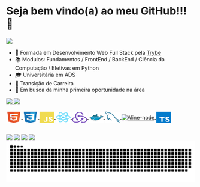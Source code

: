# Seja bem vindo(a) ao meu GitHub!!! 👋

<img height="180em" align="center" src="https://blog.controlle.com/wp-content/uploads/2017/05/minions.gif"/>

- 🌱 Formada em Desenvolvimento Web Full Stack pela <a href="https://www.betrybe.com/">Trybe</a>
- 📚 Modulos: Fundamentos / FrontEnd / BackEnd / Ciência da Computação / Eletivas em Python
- 🎓 Universitária em ADS
- 💞 Transição de Carreira
- 🔭 Em busca da minha primeira oportunidade na área

<div>
<a href="https://github.com/AlinyCruz"> <img height="180em" src="https://github-readme-stats.vercel.app/api?username=AlinyCruz&show_icons=true&theme=dracula&include_all_commits=true&count_private=true"/><a href="https://github.com/AlinyCruz"> <img height="180em" src="https://github-readme-stats.vercel.app/api/top-langs/?username=AlinyCruz&layout=compact&langs_count=16&theme=dracula"/>
</div>
  
<div style="display: inline_block"><br>
  <img align="center" alt="Aline-HTML" height="30" width="40" src="https://raw.githubusercontent.com/devicons/devicon/master/icons/html5/html5-original.svg">
  <img align="center" alt="Aline-CSS" height="30" width="40" src="https://raw.githubusercontent.com/devicons/devicon/master/icons/css3/css3-original.svg">
  <img align="center" alt="Aline-Js" height="30" width="40" src="https://raw.githubusercontent.com/devicons/devicon/master/icons/javascript/javascript-plain.svg">
  <img align="center" alt="Aline-React" height="30" width="40" src="https://raw.githubusercontent.com/devicons/devicon/master/icons/react/react-original.svg">
  <img align="center" alt="Aline-Redux" height="30" width="40" src="https://raw.githubusercontent.com/devicons/devicon/master/icons/redux/redux-original.svg">
  <img align="center" alt="Aline-Docker" height="30" width="40" src="https://raw.githubusercontent.com/devicons/devicon/master/icons/docker/docker-original.svg">
  <img align="center" alt="Aline-mysql" height="30" width="40" src="https://raw.githubusercontent.com/devicons/devicon/master/icons/mysql/mysql-original.svg">
  <img align="center" alt="Aline-node" height="30" width="40" src="https://cdn.jsdelivr.net/gh/devicons/devicon/icons/nodejs/nodejs-original.svg">
  <img align="center" alt="Aline-Ts" height="30" width="40" src="https://raw.githubusercontent.com/devicons/devicon/master/icons/typescript/typescript-plain.svg">
</div>

  ##
  
<div>
 <a href="https://instagram.com/aliny.ocruz" target="_blank"><img src="https://img.shields.io/badge/-Instagram-%23E4405F?style=for-the-badge&logo=instagram&logoColor=white" target="_blank"></a>
 <a href = "mailto:aliny.cruz@yahoo.com.br"><img src="https://img.shields.io/badge/yahoo-685EA9?style=for-the-badge&logo=yahoo&logoColor=white" target="_blank"></a>
 <a href="https://www.linkedin.com/in/aliny-cruz-dev/" target="_blank"><img src="https://img.shields.io/badge/-LinkedIn-%230077B5?style=for-the-badge&logo=linkedin&logoColor=white" target="_blank"></a>
 <a href="https://wa.me/5511948253436" target="_blank"><img src="https://img.shields.io/badge/WhatsApp-25D366?style=for-the-badge&logo=whatsapp&logoColor=white" target="_blank"></a> 
</div>
  
 

<picture>
  <source
    media="(prefers-color-scheme: dark)"
    srcset="https://raw.githubusercontent.com/platane/snk/output/github-contribution-grid-snake-dark.svg"
  />
  <source
    media="(prefers-color-scheme: light)"
    srcset="https://raw.githubusercontent.com/platane/snk/output/github-contribution-grid-snake.svg"
  />
  <img
    alt="github contribution grid snake animation"
    src="https://raw.githubusercontent.com/platane/snk/output/github-contribution-grid-snake.svg"
  />
</picture>
  

